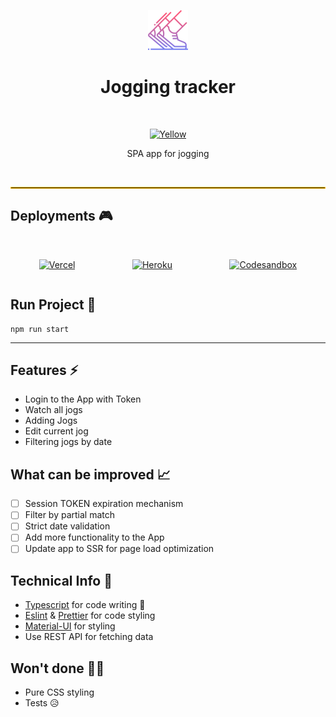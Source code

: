 <div align="center">

![jogging](public/jogging.png)

  <h1>Jogging tracker</h1>
    <br/>

[![Yellow](https://img.shields.io/badge/DEMO%20APP-Yellow-ffbf02?style=for-the-badge&logo=circle?link=https://yellow.systems)](https://yellow.systems/)

SPA app for jogging

<br/>
<hr style="border:1px solid #ffbf02"/>

<div align="left">

## Deployments 🎮
<br/>
<div style="display:flex;flex-direction: row;align-items: center;justify-content: space-around">

[![Vercel](https://img.shields.io/badge/Deployed%20on-VERCEL-black?style=for-the-badge&logo?link=https://run-app-steel.vercel.app/login)](https://run-app-steel.vercel.app/login)

[![Heroku](https://img.shields.io/badge/Deployed%20on-HEROKU-9E7CC1?style=for-the-badge&logo)](https://run-app-steel.vercel.app/login)

[![Codesandbox](https://img.shields.io/badge/Deployed%20on-Codesandbox-lightgray?style=for-the-badge&logo?link=https://codesandbox.io/s/jogging-tracker-60yqv)](https://codesandbox.io/s/jogging-tracker-60yqv)
</div>





<div align="left">

## Run Project 🚀

```text
npm run start
```

---

<div align="left">

## Features ⚡

-   Login to the App with Token
-   Watch all jogs
-   Adding Jogs
-   Edit current jog
-   Filtering jogs by date

## What can be improved 📈

-   [ ] Session TOKEN expiration mechanism
-   [ ] Filter by partial match
-   [ ] Strict date validation
-   [ ] Add more functionality to the App
-   [ ] Update app to SSR for page load optimization

## Technical Info 📃

-   <a href="https://www.typescriptlang.org/"> Typescript</a> for code writing 🖤
-   <a href="https://eslint.org/">Eslint</a> & <a href="https://prettier.io/">Prettier</a> for code styling
-   <a href="https://material-ui.com/">Material-UI</a> for styling
-   Use REST API for fetching data

## Won't done 🙅‍♂️

-   Pure CSS styling
-   Tests 😥

</div>
